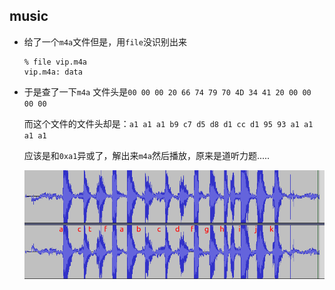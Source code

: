 ## music

- 给了一个`m4a`文件但是，用`file`没识别出来

  ```shell
  % file vip.m4a 
  vip.m4a: data
  ```

- 于是查了一下`m4a` 文件头是`00 00 00 20 66 74 79 70 4D 34 41 20 00 00 00 00`

  而这个文件的文件头却是：`a1 a1 a1 b9 c7 d5 d8 d1 cc d1 95 93 a1 a1 a1 a1`

  应该是和`0xa1`异或了，解出来`m4a`然后播放，原来是道听力题.....

  ![m4a](./m4a.png)